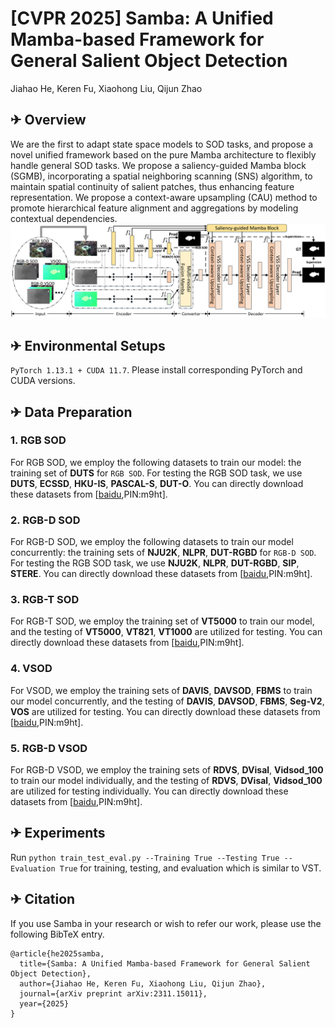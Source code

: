 # [CVPR 2025] Samba: A Unified Mamba-based Framework for General Salient Object Detection
Jiahao He, Keren Fu, Xiaohong Liu, Qijun Zhao<br />

<!--**Approach**: [[arxiv Paper]](https://arxiv.org/pdf/2311.15011.pdf)-->

## ✈ Overview
We are the first to adapt state space models to SOD tasks, and propose a novel unified framework based on the pure Mamba architecture to flexibly handle general SOD tasks. We propose a saliency-guided Mamba block (SGMB), incorporating a spatial neighboring scanning (SNS) algorithm, to maintain spatial continuity of salient patches, thus enhancing feature representation. We propose a context-aware upsampling (CAU) method to promote hierarchical feature alignment and aggregations by modeling contextual dependencies.
<img src="https://github.com/Jia-hao999/Samba/blob/main/overview.png">

## ✈ Environmental Setups
`PyTorch 1.13.1 + CUDA 11.7`. Please install corresponding PyTorch and CUDA versions.

## ✈ Data Preparation
### 1. RGB SOD
For RGB SOD, we employ the following datasets to train our model: the training set of **DUTS** for `RGB SOD`. 
For testing the RGB SOD task, we use **DUTS**, **ECSSD**, **HKU-IS**, **PASCAL-S**, **DUT-O**. You can directly download these datasets from [[baidu](https://pan.baidu.com/s/18PVmR-Z2wwVtTZEr14aVJg?pwd=m9ht),PIN:m9ht].

### 2. RGB-D SOD
For RGB-D SOD, we employ the following datasets to train our model concurrently: the training sets of **NJU2K**, **NLPR**, **DUT-RGBD** for `RGB-D SOD`. 
For testing the RGB SOD task, we use **NJU2K**, **NLPR**, **DUT-RGBD**, **SIP**, **STERE**. You can directly download these datasets from [[baidu](https://pan.baidu.com/s/18PVmR-Z2wwVtTZEr14aVJg?pwd=m9ht),PIN:m9ht].

### 3. RGB-T SOD
For RGB-T SOD, we employ the training set of **VT5000** to train our model, and the testing of **VT5000**, **VT821**, **VT1000** are utilized for testing. You can directly download these datasets from [[baidu](https://pan.baidu.com/s/18PVmR-Z2wwVtTZEr14aVJg?pwd=m9ht),PIN:m9ht].

### 4. VSOD
For VSOD, we employ the training sets of **DAVIS**, **DAVSOD**, **FBMS** to train our model concurrently, and the testing of **DAVIS**, **DAVSOD**, **FBMS**, **Seg-V2**, **VOS** are utilized for testing. You can directly download these datasets from [[baidu](https://pan.baidu.com/s/18PVmR-Z2wwVtTZEr14aVJg?pwd=m9ht),PIN:m9ht].

### 5. RGB-D VSOD
For RGB-D VSOD, we employ the training sets of **RDVS**, **DVisal**, **Vidsod_100** to train our model individually, and the testing of **RDVS**, **DVisal**, **Vidsod_100** are utilized for testing individually. You can directly download these datasets from [[baidu](https://pan.baidu.com/s/18PVmR-Z2wwVtTZEr14aVJg?pwd=m9ht),PIN:m9ht].

## ✈ Experiments
Run `python train_test_eval.py --Training True --Testing True --Evaluation True` for training, testing, and evaluation which is similar to VST.

## ✈ Citation
If you use Samba in your research or wish to refer our work, please use the following BibTeX entry.
```
@article{he2025samba,
  title={Samba: A Unified Mamba-based Framework for General Salient Object Detection},
  author={Jiahao He, Keren Fu, Xiaohong Liu, Qijun Zhao},
  journal={arXiv preprint arXiv:2311.15011},
  year={2025}
}
```
